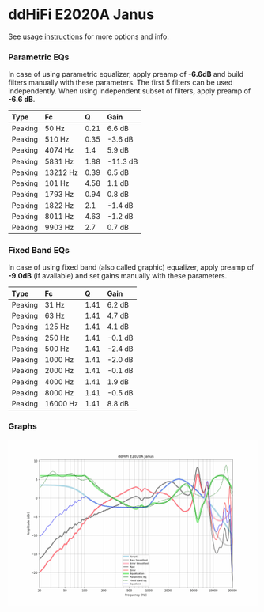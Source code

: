 # ddHiFi E2020A Janus
See [usage instructions](https://github.com/jaakkopasanen/AutoEq#usage) for more options and info.

### Parametric EQs
In case of using parametric equalizer, apply preamp of **-6.6dB** and build filters manually
with these parameters. The first 5 filters can be used independently.
When using independent subset of filters, apply preamp of **-6.6 dB**.

| Type    | Fc       |    Q | Gain     |
|:--------|:---------|:-----|:---------|
| Peaking | 50 Hz    | 0.21 | 6.6 dB   |
| Peaking | 510 Hz   | 0.35 | -3.6 dB  |
| Peaking | 4074 Hz  | 1.4  | 5.9 dB   |
| Peaking | 5831 Hz  | 1.88 | -11.3 dB |
| Peaking | 13212 Hz | 0.39 | 6.5 dB   |
| Peaking | 101 Hz   | 4.58 | 1.1 dB   |
| Peaking | 1793 Hz  | 0.94 | 0.8 dB   |
| Peaking | 1822 Hz  | 2.1  | -1.4 dB  |
| Peaking | 8011 Hz  | 4.63 | -1.2 dB  |
| Peaking | 9903 Hz  | 2.7  | 0.7 dB   |

### Fixed Band EQs
In case of using fixed band (also called graphic) equalizer, apply preamp of **-9.0dB**
(if available) and set gains manually with these parameters.

| Type    | Fc       |    Q | Gain    |
|:--------|:---------|:-----|:--------|
| Peaking | 31 Hz    | 1.41 | 6.2 dB  |
| Peaking | 63 Hz    | 1.41 | 4.7 dB  |
| Peaking | 125 Hz   | 1.41 | 4.1 dB  |
| Peaking | 250 Hz   | 1.41 | -0.1 dB |
| Peaking | 500 Hz   | 1.41 | -2.4 dB |
| Peaking | 1000 Hz  | 1.41 | -2.0 dB |
| Peaking | 2000 Hz  | 1.41 | -0.1 dB |
| Peaking | 4000 Hz  | 1.41 | 1.9 dB  |
| Peaking | 8000 Hz  | 1.41 | -0.5 dB |
| Peaking | 16000 Hz | 1.41 | 8.8 dB  |

### Graphs
![](./ddHiFi%20E2020A%20Janus.png)